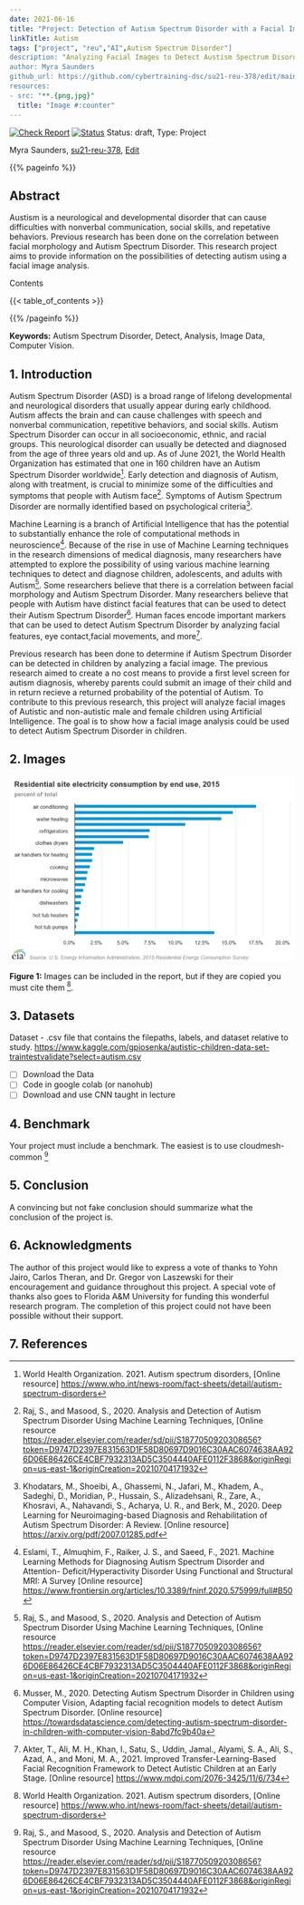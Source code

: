 ```yaml
---
date: 2021-06-16
title: "Project: Detection of Autism Spectrum Disorder with a Facial Image using Artificial Intelligence"
linkTitle: Autism
tags: ["project", "reu","AI",Autism Spectrum Disorder"]
description: "Analyzing Facial Images to Detect Austism Spectrum Disorder using AI"
author: Myra Saunders
github_url: https://github.com/cybertraining-dsc/su21-reu-378/edit/main/project/index.md
resources:
- src: "**.{png,jpg}"
  title: "Image #:counter"
---
```


[![Check Report](https://github.com/cybertraining-dsc/su21-reu-378/workflows/Check%20Report/badge.svg)](https://github.com/cybertraining-dsc/su21-reu-378/actions)
[![Status](https://github.com/cybertraining-dsc/su21-reu-378/workflows/Status/badge.svg)](https://github.com/cybertraining-dsc/su21-reu-378/actions)
Status: draft, Type: Project


Myra Saunders, [su21-reu-378](https://github.com/cybertraining-dsc/su21-reu-378), [Edit](https://github.com/cybertraining-dsc/su21-reu-378/blob/main/project/index.md)

{{% pageinfo %}}

## Abstract

Austism is a neurological and developmental disorder that can cause difficulties with nonverbal communication, social skills, and repetative behaviors. Previous research has been done on the correlation between facial morphology and Autism Spectrum Disorder. This research project aims to provide information on the possibilities of detecting autism using a facial image analysis. 

Contents

{{< table_of_contents >}}

{{% /pageinfo %}}

**Keywords:** Autism Spectrum Disorder, Detect, Analysis, Image Data, Computer Vision. 

## 1. Introduction

Autism Spectrum Disorder (ASD) is a broad range of lifelong developmental and neurological disorders that usually appear during early childhood. Autism affects the brain and can cause challenges with speech and nonverbal communication, repetitive behaviors, and social skills. Autism Spectrum Disorder can occur in all socioeconomic, ethnic, and racial groups. This neurological disorder can usually be detected and diagnosed from the age of three years old and up. As of June 2021, the World Health Organization has estimated that one in 160 children have an Autism Spectrum Disorder worldwide[^1]. Early detection and diagnosis of Autism, along with treatment, is crucial to minimize some of the difficulties and symptoms that people with Autism face[^2]. Symptoms of Autism Spectrum Disorder are normally identified based on psychological criteria[^3]. 

Machine Learning is a branch of Artificial Intelligence that has the potential to substantially enhance the role of computational methods in neuroscience[^4]. Because of the rise in use of Machine Learning techniques in the research dimensions of medical diagnosis, many researchers have attempted to explore the possibility of using various machine learning techniques to detect and diagnose children, adolescents, and adults with Autism[^2]. Some researchers believe that there is a correlation between facial morphology and Autism Spectrum Disorder. Many researchers believe that people with Autism have distinct facial features that can be used to detect their Autism Spectrum Disorder[^5]. Human faces encode important markers that can be used to detect Autism Spectrum Disorder by analyzing facial features, eye contact,facial movements, and more[^6]. 

Previous research has been done to determine if Autism Spectrum Disorder can be detected in children by analyzing a facial image. The previous research aimed to create a no cost means to provide a first level screen for autism diagnosis, whereby parents could submit an image of their child and in return recieve a returned probability of the potential of Autism. To contribute to this previous research, this project will analyze facial images of Autistic and non-autistic male and female children using Artificial Intelligence. The goal is to show how a facial image analysis could be used to detect Autism Spectrum Disorder in children. 

## 2. Images

![Figure 1](https://github.com/cybertraining-dsc/fa20-523-314/raw/main/project/images/chart.png)

**Figure 1:** Images can be included in the report, but if they are copied you must cite them [^1].

## 3. Datasets

Dataset - .csv file that contains the filepaths, labels, and dataset relative to study.
https://www.kaggle.com/gpiosenka/autistic-children-data-set-traintestvalidate?select=autism.csv
-[ ] Download the Data
-[ ] Code in google colab (or nanohub)
-[ ] Download and use CNN taught in lecture

## 4. Benchmark

Your project must include a benchmark. The easiest is to use cloudmesh-common [^2]
 
## 5. Conclusion

A convincing but not fake conclusion should summarize what the conclusion of the project is.

## 6. Acknowledgments

The author of this project would like to express a vote of thanks to Yohn Jairo, Carlos Theran, and Dr. Gregor von Laszewski for their encouragement and guidance throughout this project. A special vote of thanks also goes to Florida A&M University for funding this wonderful research program. The completion of this project could not have been possible without their support.

## 7. References

[^1]: World Health Organization. 2021. Autism spectrum disorders, [Online resource] <https://www.who.int/news-room/fact-sheets/detail/autism-spectrum-disorders>

[^2]: Raj, S., and Masood, S., 2020. Analysis and Detection of Autism Spectrum Disorder Using Machine Learning Techniques, [Online resource <https://reader.elsevier.com/reader/sd/pii/S1877050920308656?token=D9747D2397E831563D1F58D80697D9016C30AAC6074638AA926D06E86426CE4CBF7932313AD5C3504440AFE0112F3868&originRegion=us-east-1&originCreation=20210704171932>

[^3]: Khodatars, M., Shoeibi, A., Ghassemi, N., Jafari, M., Khadem, A., Sadeghi, D., Moridian, P., Hussain, S., Alizadehsani, R., Zare, A., Khosravi, A., Nahavandi, S., Acharya, U. R., and Berk, M., 2020. Deep Learning for Neuroimaging-based Diagnosis and Rehabilitation of Autism Spectrum Disorder: A Review. [Online resource] <https://arxiv.org/pdf/2007.01285.pdf>

[^4]: Eslami, T., Almuqhim, F., Raiker, J. S., and Saeed, F., 2021. Machine Learning Methods for Diagnosing Autism Spectrum Disorder and Attention- Deficit/Hyperactivity Disorder Using Functional and Structural MRI: A Survey [Online resource] <https://www.frontiersin.org/articles/10.3389/fninf.2020.575999/full#B50>

[^5]: Musser, M., 2020. Detecting Autism Spectrum Disorder in Children using Computer Vision, Adapting facial recognition models to detect Autism Spectrum Disorder. [Online resource] <https://towardsdatascience.com/detecting-autism-spectrum-disorder-in-children-with-computer-vision-8abd7fc9b40a>

[^6]: Akter, T., Ali, M. H., Khan, I., Satu, S., Uddin, Jamal., Alyami, S. A., Ali, S., Azad, A., and Moni, M. A., 2021. Improved Transfer-Learning-Based Facial Recognition Framework to Detect Autistic Children at an Early Stage. [Online resource] <https://www.mdpi.com/2076-3425/11/6/734>

